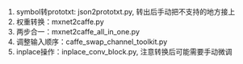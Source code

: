 1. symbol转prototxt: json2prototxt.py, 转出后手动把不支持的地方接上  
2. 权重转换：mxnet2caffe.py  
3. 两步合一：mxnet2caffe_all_in_one.py  
4. 调整输入顺序：caffe_swap_channel_toolkit.py  
5. inplace操作：inplace_conv_block.py, 注意转换后可能需要手动微调
